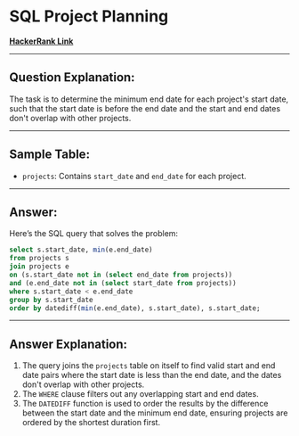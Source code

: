 
# SQL Project Planning
[**HackerRank Link**](https://www.hackerrank.com/challenges/sql-projects?isFullScreen=true)

---

## Question Explanation:
The task is to determine the minimum end date for each project's start date, such that the start date is before the end date and the start and end dates don't overlap with other projects.

---

## Sample Table:
- `projects`: Contains `start_date` and `end_date` for each project.

---

## Answer:
Here’s the SQL query that solves the problem:

```sql
select s.start_date, min(e.end_date)
from projects s
join projects e
on (s.start_date not in (select end_date from projects)) 
and (e.end_date not in (select start_date from projects))
where s.start_date < e.end_date
group by s.start_date
order by datediff(min(e.end_date), s.start_date), s.start_date;
```

---

## Answer Explanation:
1. The query joins the `projects` table on itself to find valid start and end date pairs where the start date is less than the end date, and the dates don't overlap with other projects.
2. The `WHERE` clause filters out any overlapping start and end dates.
3. The `DATEDIFF` function is used to order the results by the difference between the start date and the minimum end date, ensuring projects are ordered by the shortest duration first.
